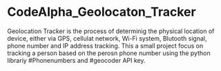 # CodeAlpha_Geolocaton_Tracker
Geolocation Tracker is the process of determinig the physical location of device, either via GPS, cellulat network, Wi-Fi system, Blutooth signal, phone number and IP address tracking. This a small project focus on tracking a person based on the perosn phone number using the python librariy #Phonenumbers and #geocoder API key.